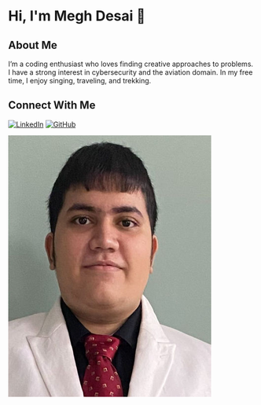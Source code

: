 
# Hi, I'm Megh Desai 👋

## About Me
I’m a coding enthusiast who loves finding creative approaches to problems. I have a strong interest in cybersecurity and the aviation domain. In my free time, I enjoy singing, traveling, and trekking.

## Connect With Me
[![LinkedIn](https://img.shields.io/badge/LinkedIn-0077B5?style=for-the-badge&logo=linkedin&logoColor=white)](https://www.linkedin.com/in/megh-desai-a1a904320)
[![GitHub](https://img.shields.io/badge/GitHub-100000?style=for-the-badge&logo=github&logoColor=white)](https://github.com/Mmeghdesai)

<img src="../images/introduction/megh.jpg" alt="Megh Desai">
